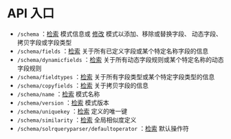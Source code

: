 # API 入口

* `/schema` ：[检索](./retrieve.md) 模式信息或 [修改](./modify.md) 模式以添加、移除或替换字段、
动态字段、拷贝字段或字段类型
* `/schema/fields` ：[检索](./retrieve.md) 关于所有已定义字段或某个特定名称字段的信息 
* `/schema/dynamicfields` ：[检索](./retrieve.md) 关于所有动态字段规则或某个特定名称的动态字段规则 
* `/schema/fieldtypes` ：[检索](./retrieve.md) 关于所有字段类型或某个特定字段类型的信息
* `/schema/copyfields` ：[检索](./retrieve.md) 关于拷贝字段的信息
* `/schema/name` ：[检索](./retrieve.md) 模式名称
* `/schema/version` ：[检索](./retrieve.md) 模式版本
* `/schema/uniquekey` ：[检索](./retrieve.md) 定义的唯一键
* `/schema/similarity` ：[检索](./retrieve.md) 全局相似度定义
* `/schema/solrqueryparser/defaultoperator` ：[检索](./retrieve.md) 默认操作符
